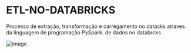 # ETL-NO-DATABRICKS
Processo de extração, transformação  e carregamento no datacks atraves da linguagem de programação PySpark. de dados no databrcks


![image](https://user-images.githubusercontent.com/38964642/151441114-ad56bf95-d871-49b8-9d3e-0145c4cbb7ae.png)



